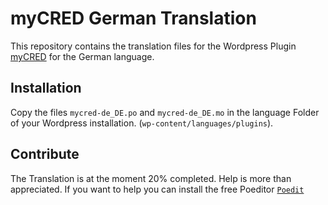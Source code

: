 # myCRED German Translation

This repository contains the translation files for the Wordpress Plugin [myCRED](https://mycred.me/) for the German language.

## Installation
Copy the files `mycred-de_DE.po` and `mycred-de_DE.mo` in the language Folder of your Wordpress installation. (`wp-content/languages/plugins`).

## Contribute
The Translation is at the moment 20% completed. Help is more than appreciated.
If you want to help you can install the free Poeditor [`Poedit`](https://poedit.net/)